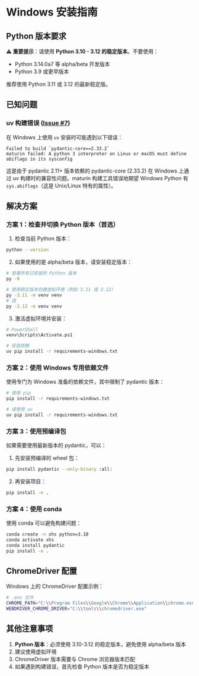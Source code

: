# Windows 安装指南

## Python 版本要求

⚠️ **重要提示**：请使用 **Python 3.10 - 3.12 的稳定版本**。不要使用：
- Python 3.14.0a7 等 alpha/beta 开发版本
- Python 3.9 或更早版本

推荐使用 Python 3.11 或 3.12 的最新稳定版。

## 已知问题

### uv 构建错误 ([Issue #7](https://github.com/aki66938/xhs-toolkit/issues/7))

在 Windows 上使用 `uv` 安装时可能遇到以下错误：

```
Failed to build `pydantic-core==2.33.2`
maturin failed: A python 3 interpreter on Linux or macOS must define abiflags in its sysconfig
```

这是由于 pydantic 2.11+ 版本依赖的 pydantic-core (2.33.2) 在 Windows 上通过 uv 构建时的兼容性问题。maturin 构建工具错误地期望 Windows Python 有 `sys.abiflags`（这是 Unix/Linux 特有的属性）。

## 解决方案

### 方案 1：检查并切换 Python 版本（首选）

1. 检查当前 Python 版本：
```bash
python --version
```

2. 如果使用的是 alpha/beta 版本，请安装稳定版本：
```bash
# 查看所有已安装的 Python 版本
py -0

# 使用稳定版本创建虚拟环境（例如 3.11 或 3.12）
py -3.11 -m venv venv
# 或
py -3.12 -m venv venv
```

3. 激活虚拟环境并安装：
```bash
# PowerShell
venv\Scripts\Activate.ps1

# 安装依赖
uv pip install -r requirements-windows.txt
```

### 方案 2：使用 Windows 专用依赖文件

使用专门为 Windows 准备的依赖文件，其中限制了 pydantic 版本：

```bash
# 使用 pip
pip install -r requirements-windows.txt

# 或使用 uv
uv pip install -r requirements-windows.txt
```

### 方案 3：使用预编译包

如果需要使用最新版本的 pydantic，可以：

1. 先安装预编译的 wheel 包：
```bash
pip install pydantic --only-binary :all:
```

2. 再安装项目：
```bash
pip install -e .
```

### 方案 4：使用 conda

使用 conda 可以避免构建问题：

```bash
conda create -n xhs python=3.10
conda activate xhs
conda install pydantic
pip install -e .
```

## ChromeDriver 配置

Windows 上的 ChromeDriver 配置示例：

```bash
# .env 文件
CHROME_PATH="C:\\Program Files\\Google\\Chrome\\Application\\chrome.exe"
WEBDRIVER_CHROME_DRIVER="C:\\tools\\chromedriver.exe"
```

## 其他注意事项

1. **Python 版本**：必须使用 3.10-3.12 的稳定版本，避免使用 alpha/beta 版本
2. 建议使用虚拟环境
3. ChromeDriver 版本需要与 Chrome 浏览器版本匹配
4. 如果遇到构建错误，首先检查 Python 版本是否为稳定版本